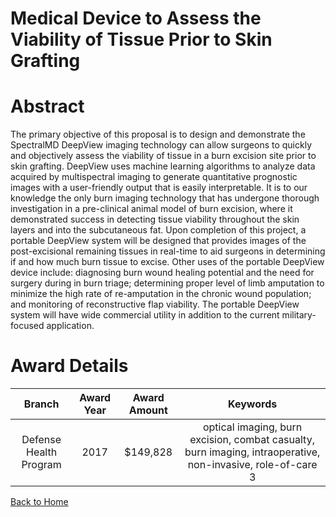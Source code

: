 
Medical Device to Assess the Viability of Tissue Prior to Skin Grafting
=======================================================================

# Abstract


The primary objective of this proposal is to design and demonstrate the SpectralMD DeepView imaging technology can allow surgeons to quickly and objectively assess the viability of tissue in a burn excision site prior to skin grafting. DeepView uses machine learning algorithms to analyze data acquired by multispectral imaging to generate quantitative prognostic images with a user-friendly output that is easily interpretable. It is to our knowledge the only burn imaging technology that has undergone thorough investigation in a pre-clinical animal model of burn excision, where it demonstrated success in detecting tissue viability throughout the skin layers and into the subcutaneous fat.  Upon completion of this project, a portable DeepView system will be designed that provides images of the post-excisional remaining tissues in real-time to aid surgeons in determining if and how much burn tissue to excise. Other uses of the portable DeepView device include: diagnosing burn wound healing potential and the need for surgery during in burn triage; determining proper level of limb amputation to minimize the high rate of re-amputation in the chronic wound population; and monitoring of reconstructive flap viability. The portable DeepView system will have wide commercial utility in addition to the current military-focused application.  

# Award Details

|Branch|Award Year|Award Amount|Keywords|
| :---: | :---: | :---: | :---: |
|Defense Health Program|2017|$149,828|optical imaging, burn excision, combat casualty, burn imaging, intraoperative, non-invasive, role-of-care 3|
  
  


[Back to Home](https://github.com/chrischow/dod_sbir_awards/Reports/DJ/#1814)